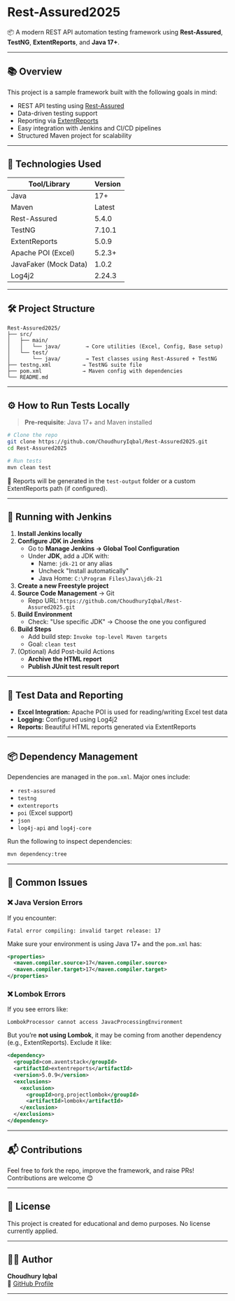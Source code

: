 
# Rest-Assured2025

📦 A modern REST API automation testing framework using **Rest-Assured**, **TestNG**, **ExtentReports**, and **Java 17+**.

---

## 📚 Overview

This project is a sample framework built with the following goals in mind:

- REST API testing using [Rest-Assured](https://rest-assured.io/)
- Data-driven testing support
- Reporting via [ExtentReports](https://extentreports.com/)
- Easy integration with Jenkins and CI/CD pipelines
- Structured Maven project for scalability

---

## 🚀 Technologies Used

| Tool/Library         | Version    |
|----------------------|------------|
| Java                 | 17+        |
| Maven                | Latest     |
| Rest-Assured         | 5.4.0      |
| TestNG               | 7.10.1     |
| ExtentReports        | 5.0.9      |
| Apache POI (Excel)   | 5.2.3+     |
| JavaFaker (Mock Data)| 1.0.2      |
| Log4j2               | 2.24.3     |

---

## 🛠️ Project Structure

```
Rest-Assured2025/
├── src/
│   ├── main/
│   │   └── java/        → Core utilities (Excel, Config, Base setup)
│   └── test/
│       └── java/        → Test classes using Rest-Assured + TestNG
├── testng.xml          → TestNG suite file
├── pom.xml             → Maven config with dependencies
└── README.md
```

---

## ⚙️ How to Run Tests Locally

> **Pre-requisite**: Java 17+ and Maven installed

```bash
# Clone the repo
git clone https://github.com/ChoudhuryIqbal/Rest-Assured2025.git
cd Rest-Assured2025

# Run tests
mvn clean test
```

📝 Reports will be generated in the `test-output` folder or a custom ExtentReports path (if configured).

---

## 🧪 Running with Jenkins

1. **Install Jenkins locally**
2. **Configure JDK in Jenkins**
   - Go to **Manage Jenkins → Global Tool Configuration**
   - Under **JDK**, add a JDK with:
     - Name: `jdk-21` or any alias
     - Uncheck "Install automatically"
     - Java Home: `C:\Program Files\Java\jdk-21`
3. **Create a new Freestyle project**
4. **Source Code Management** → Git
   - Repo URL: `https://github.com/ChoudhuryIqbal/Rest-Assured2025.git`
5. **Build Environment**
   - Check: "Use specific JDK" → Choose the one you configured
6. **Build Steps**
   - Add build step: `Invoke top-level Maven targets`
   - Goal: `clean test`
7. (Optional) Add Post-build Actions
   - **Archive the HTML report**
   - **Publish JUnit test result report**

---

## 📁 Test Data and Reporting

- **Excel Integration:** Apache POI is used for reading/writing Excel test data
- **Logging:** Configured using Log4j2
- **Reports:** Beautiful HTML reports generated via ExtentReports

---

## 📦 Dependency Management

Dependencies are managed in the `pom.xml`. Major ones include:

- `rest-assured`
- `testng`
- `extentreports`
- `poi` (Excel support)
- `json`
- `log4j-api` and `log4j-core`

Run the following to inspect dependencies:

```bash
mvn dependency:tree
```

---

## 🔐 Common Issues

### ❌ Java Version Errors

If you encounter:
```
Fatal error compiling: invalid target release: 17
```
Make sure your environment is using Java 17+ and the `pom.xml` has:

```xml
<properties>
  <maven.compiler.source>17</maven.compiler.source>
  <maven.compiler.target>17</maven.compiler.target>
</properties>
```

### ❌ Lombok Errors

If you see errors like:
```
LombokProcessor cannot access JavacProcessingEnvironment
```
But you’re **not using Lombok**, it may be coming from another dependency (e.g., ExtentReports). Exclude it like:

```xml
<dependency>
  <groupId>com.aventstack</groupId>
  <artifactId>extentreports</artifactId>
  <version>5.0.9</version>
  <exclusions>
    <exclusion>
      <groupId>org.projectlombok</groupId>
      <artifactId>lombok</artifactId>
    </exclusion>
  </exclusions>
</dependency>
```

---

## 📬 Contributions

Feel free to fork the repo, improve the framework, and raise PRs! Contributions are welcome 😊

---

## 📄 License

This project is created for educational and demo purposes. No license currently applied.

---

## 🙋‍♂️ Author

**Choudhury Iqbal**  
🔗 [GitHub Profile](https://github.com/ChoudhuryIqbal)

---
